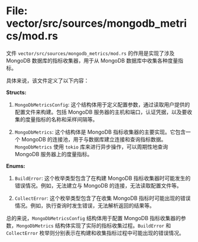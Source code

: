 # File: vector/src/sources/mongodb_metrics/mod.rs

文件 `vector/src/sources/mongodb_metrics/mod.rs` 的作用是实现了涉及 MongoDB 数据库的指标收集器，用于从 MongoDB 数据库中收集各种度量指标。

具体来说，该文件定义了以下内容：

**Structs:**

1. `MongoDbMetricsConfig`: 这个结构体用于定义配置参数，通过读取用户提供的配置文件来构建。包括 MongoDB 服务器的主机和端口，认证凭据，以及要收集的度量指标的名称和采样间隔等。

2. `MongoDbMetrics`: 这个结构体是 MongoDB 指标收集器的主要实现。它包含一个 MongoDB 的连接池，用于与数据库建立连接和查询指标数据。`MongoDbMetrics` 使用 `tokio` 库来进行异步操作，可以周期性地查询 MongoDB 服务器上的度量指标。

**Enums:**

1. `BuildError`: 这个枚举类型包含了在构建 MongoDB 指标收集器时可能发生的错误情况。例如，无法建立与 MongoDB 的连接，无法读取配置文件等。

2. `CollectError`: 这个枚举类型包含了在收集 MongoDB 指标时可能出现的错误情况。例如，执行查询时发生错误，无法解析返回的结果等。

总的来说，`MongoDbMetricsConfig` 结构体用于配置 MongoDB 指标收集器的参数，`MongoDbMetrics` 结构体实现了实际的指标收集过程。`BuildError` 和 `CollectError` 枚举则分别表示在构建和收集指标过程中可能出现的错误情况。

